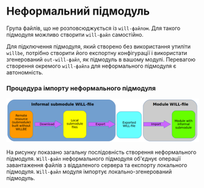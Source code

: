 # Неформальний підмодуль  

Група файлів, що не розповсюджується із <code>will-файлом</code>. Для такого підмодуля можливо створити <code>will-файл</code> самостійно.  

Для підключення підмодуля, який створено без використання утиліти `willbe`, потрібно створити його експортну конфігурації і використати згенерований `out-will-файл`, як підмодуль в вашому модулі. Перевагою створення окремого `will-файла` для неформального підмодуля є автономність.

### Процедура імпорту неформального підмодуля

![submodule.informal.png](../../images/submodule.informal.png)

На рисунку показано загальну послідовність створення неформального підмодуля. `Will-файл` неформального підмодуля об'єднує операції завантаження файлів з віддаленого сервера та експорту локального підмодуля. `Will-файл` модуля імпортує локально-згенерований  підмодуль.

